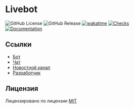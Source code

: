 # Livebot

![GitHub License](https://img.shields.io/github/license/HamletSargsyan/livebot)
![GitHub Release](https://img.shields.io/github/v/release/HamletSargsyan/livebot)
[![wakatime](https://wakatime.com/badge/user/ce8061a9-8aab-44c4-a913-9971a16e404a/project/018c835b-5be0-4506-879b-0f74ff959ef9.svg)](https://wakatime.com/badge/user/ce8061a9-8aab-44c4-a913-9971a16e404a/project/018c835b-5be0-4506-879b-0f74ff959ef9)
[![Checks](https://github.com/HamletSargsyan/livebot/actions/workflows/check.yml/badge.svg)](https://github.com/HamletSargsyan/livebot/actions/workflows/check.yml)
[![Documentation](https://github.com/HamletSargsyan/livebot/actions/workflows/documentation.yml/badge.svg)](https://github.com/HamletSargsyan/livebot/actions/workflows/documentation.yml)

## Ссылки

- [Бот](https://t.me/lliivveebot)
- [Чат](https://t.me/LiveBotOfficialChat)
- [Новостной канал](https://t.me/LiveBotOfficial)
- [Разработчик](https://github.com/HamletSargsyan)

## Лицензия

Лицензировано по лицензии [MIT](https://github.com/HamletSargsyan/livebot/blob/main/LICENSE)
